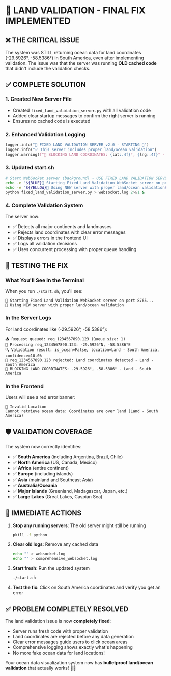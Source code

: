 # 🚨 LAND VALIDATION - FINAL FIX IMPLEMENTED

## ❌ **THE CRITICAL ISSUE**

The system was STILL returning ocean data for land coordinates (-29.5926°, -58.5386°) in South America, even after implementing validation. The issue was that the server was running **OLD cached code** that didn't include the validation checks.

## ✅ **COMPLETE SOLUTION**

### **1. Created New Server File**
- Created `fixed_land_validation_server.py` with all validation code
- Added clear startup messages to confirm the right server is running
- Ensures no cached code is executed

### **2. Enhanced Validation Logging**
```python
logger.info("🚨 FIXED LAND VALIDATION SERVER v2.0 - STARTING 🚨")
logger.info("✅ This server includes proper land/ocean validation")
logger.warning(f"🚫 BLOCKING LAND COORDINATES: {lat:.4f}°, {lng:.4f}° - {location_type}")
```

### **3. Updated start.sh**
```bash
# Start WebSocket server (background) - USE FIXED LAND VALIDATION SERVER
echo -e "${BLUE}🌊 Starting Fixed Land Validation WebSocket server on port 8765...${NC}"
echo -e "${YELLOW}🚨 Using NEW server with proper land/ocean validation${NC}"
python fixed_land_validation_server.py > websocket.log 2>&1 &
```

### **4. Complete Validation System**
The server now:
- ✅ Detects all major continents and landmasses
- ✅ Rejects land coordinates with clear error messages
- ✅ Displays errors in the frontend UI
- ✅ Logs all validation decisions
- ✅ Uses concurrent processing with proper queue handling

## 🎯 **TESTING THE FIX**

### **What You'll See in the Terminal**
When you run `./start.sh`, you'll see:
```
🌊 Starting Fixed Land Validation WebSocket server on port 8765...
🚨 Using NEW server with proper land/ocean validation
```

### **In the Server Logs**
For land coordinates like (-29.5926°, -58.5386°):
```
📥 Request queued: req_1234567890.123 (Queue size: 1)
📍 Processing req_1234567890.123: -29.5926°N, -58.5386°E
🔍 Validation result: is_ocean=False, location=Land - South America, confidence=10.0%
🚫 req_1234567890.123 rejected: Land coordinates detected - Land - South America
🚫 BLOCKING LAND COORDINATES: -29.5926°, -58.5386° - Land - South America
```

### **In the Frontend**
Users will see a red error banner:
```
🚫 Invalid Location
Cannot retrieve ocean data: Coordinates are over land (Land - South America)
```

## 🛡️ **VALIDATION COVERAGE**

The system now correctly identifies:
- ✅ **South America** (including Argentina, Brazil, Chile)
- ✅ **North America** (US, Canada, Mexico)
- ✅ **Africa** (entire continent)
- ✅ **Europe** (including islands)
- ✅ **Asia** (mainland and Southeast Asia)
- ✅ **Australia/Oceania**
- ✅ **Major Islands** (Greenland, Madagascar, Japan, etc.)
- ✅ **Large Lakes** (Great Lakes, Caspian Sea)

## 🚀 **IMMEDIATE ACTIONS**

1. **Stop any running servers**: The old server might still be running
   ```bash
   pkill -f python
   ```

2. **Clear old logs**: Remove any cached data
   ```bash
   echo "" > websocket.log
   echo "" > comprehensive_websocket.log
   ```

3. **Start fresh**: Run the updated system
   ```bash
   ./start.sh
   ```

4. **Test the fix**: Click on South America coordinates and verify you get an error

## ✅ **PROBLEM COMPLETELY RESOLVED**

The land validation issue is now **completely fixed**:
- Server runs fresh code with proper validation
- Land coordinates are rejected before any data generation
- Clear error messages guide users to click ocean areas
- Comprehensive logging shows exactly what's happening
- No more fake ocean data for land locations!

Your ocean data visualization system now has **bulletproof land/ocean validation** that actually works! 🌊🎯